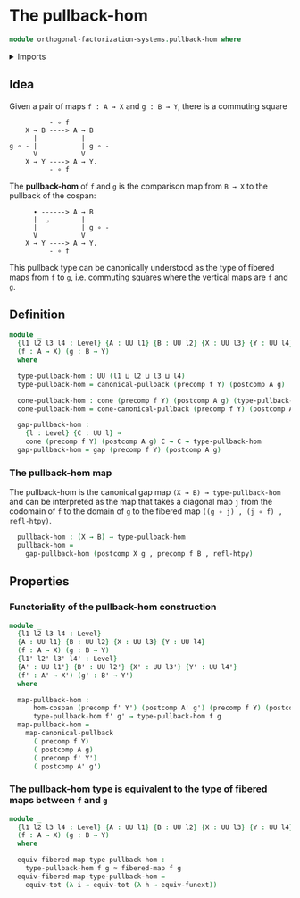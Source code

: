 # The pullback-hom

```agda
module orthogonal-factorization-systems.pullback-hom where
```

<details><summary>Imports</summary>

```agda
open import foundation.cones-over-cospans
open import foundation.dependent-pair-types
open import foundation.equivalences
open import foundation.fibered-maps
open import foundation.function-extensionality
open import foundation.functions
open import foundation.functoriality-dependent-pair-types
open import foundation.homotopies
open import foundation.morphisms-cospans
open import foundation.pullbacks
open import foundation.universe-levels
```

</details>

## Idea

Given a pair of maps `f : A → X` and `g : B → Y`, there is a commuting square

```text
          - ∘ f
    X → B ----> A → B
      |           |
g ∘ - |           | g ∘ -
      V           V
    X → Y ----> A → Y.
          - ∘ f
```

The **pullback-hom** of `f` and `g` is the comparison map from `B → X` to the
pullback of the cospan:

```text
      ∙ ------> A → B
      |  ⌟        |
      |           | g ∘ -
      V           V
    X → Y ----> A → Y.
          - ∘ f
```

This pullback type can be canonically understood as the type of fibered maps
from `f` to `g`, i.e. commuting squares where the vertical maps are `f` and `g`.

## Definition

```agda
module _
  {l1 l2 l3 l4 : Level} {A : UU l1} {B : UU l2} {X : UU l3} {Y : UU l4}
  (f : A → X) (g : B → Y)
  where

  type-pullback-hom : UU (l1 ⊔ l2 ⊔ l3 ⊔ l4)
  type-pullback-hom = canonical-pullback (precomp f Y) (postcomp A g)

  cone-pullback-hom : cone (precomp f Y) (postcomp A g) (type-pullback-hom)
  cone-pullback-hom = cone-canonical-pullback (precomp f Y) (postcomp A g)

  gap-pullback-hom :
    {l : Level} {C : UU l} →
    cone (precomp f Y) (postcomp A g) C → C → type-pullback-hom
  gap-pullback-hom = gap (precomp f Y) (postcomp A g)
```

### The pullback-hom map

The pullback-hom is the canonical gap map `(X → B) → type-pullback-hom` and can
be interpreted as the map that takes a diagonal map `j` from the codomain of `f`
to the domain of `g` to the fibered map `((g ∘ j) , (j ∘ f) , refl-htpy)`.

```agda
  pullback-hom : (X → B) → type-pullback-hom
  pullback-hom =
    gap-pullback-hom (postcomp X g , precomp f B , refl-htpy)
```

## Properties

### Functoriality of the pullback-hom construction

```agda
module _
  {l1 l2 l3 l4 : Level}
  {A : UU l1} {B : UU l2} {X : UU l3} {Y : UU l4}
  (f : A → X) (g : B → Y)
  {l1' l2' l3' l4' : Level}
  {A' : UU l1'} {B' : UU l2'} {X' : UU l3'} {Y' : UU l4'}
  (f' : A' → X') (g' : B' → Y')
  where

  map-pullback-hom :
      hom-cospan (precomp f' Y') (postcomp A' g') (precomp f Y) (postcomp A g) →
      type-pullback-hom f' g' → type-pullback-hom f g
  map-pullback-hom =
    map-canonical-pullback
      ( precomp f Y)
      ( postcomp A g)
      ( precomp f' Y')
      ( postcomp A' g')
```

### The pullback-hom type is equivalent to the type of fibered maps between `f` and `g`

```agda
module _
  {l1 l2 l3 l4 : Level} {A : UU l1} {B : UU l2} {X : UU l3} {Y : UU l4}
  (f : A → X) (g : B → Y)
  where

  equiv-fibered-map-type-pullback-hom :
    type-pullback-hom f g ≃ fibered-map f g
  equiv-fibered-map-type-pullback-hom =
    equiv-tot (λ i → equiv-tot (λ h → equiv-funext))
```
